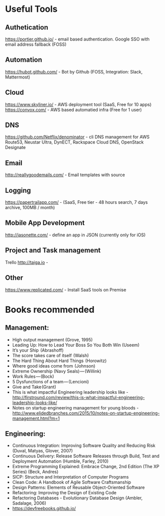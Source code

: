 # Useful Tools

## Authetication
https://portier.github.io/ - email based authentication. Google SSO with email address fallback (FOSS)

## Automation

https://hubot.github.com/ - Bot by Github (FOSS, Integration: Slack, Mattermost)

## Cloud

https://www.skyliner.io/ - AWS deployment tool (SaaS, Free for 10 apps)
https://convox.com/ - AWS based automatied infra (Free for 1 user)


## DNS

https://github.com/Netflix/denominator - cli DNS management for AWS Route53, Neustar Ultra, DynECT, Rackspace Cloud DNS, OpenStack Designate

## Email

http://reallygoodemails.com/ - Email templates with source

## Logging

https://papertrailapp.com/ - (SaaS, Free tier - 48 hours search, 7 days archive, 100MB / month)

## Mobile App Development

http://jasonette.com/ - define an app in JSON (currently only for iOS)

## Project and Task management

Trello
http://taiga.io - 

## Other

https://www.replicated.com/ - Install SaaS tools on Premise

# Books recommended

## Management:

  - High output management (Grove, 1995)
  - Leading Up: How to Lead Your Boss So You Both Win (Useem)
  - It’s your Ship  (Abrashoff)
  - The score takes care of itself  (Walsh)
  - The Hard Thing About Hard Things  (Horowitz)
  - Where good ideas come from  (Johnson)
  - Extreme Ownership (Navy Seals) — (Willink)
  - Work Rules — (Bock)
  - 5 Dysfunctions of a team — (Lencioni)
  - Give and Take (Grant)
  - This is what impactful Engineering leadership looks like - http://firstround.com/review/this-is-what-impactful-engineering-leadership-looks-like/
  - Notes on startup engineering management for young bloods - http://www.elidedbranches.com/2015/10/notes-on-startup-engineering-management.html?m=1
  
## Engineering:
  - Continuous Integration: Improving Software Quality and Reducing Risk (Duval, Matyas, Glover, 2007)
  - Continuous Delivery: Release Software Releases through Build, Test and Deployment Automation (Humble, Farley, 2010)
  - Extreme Programming Explained: Embrace Change, 2nd Edition (The XP Series) (Beck, Andres)
  - SICP: Structure and Interpretation of Computer Programs
  - Clean Code: A Handbook of Agile Software Craftsmanship
  - Design Patterns: Elements of Reusable Object-Oriented Software
  - Refactoring: Improving the Design of Existing Code
  - Refactoring Databases - Evolutionary Database Design (Ambler, Sadalage, 2006)
  - https://devfreebooks.github.io/

